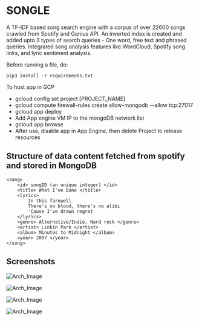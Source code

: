 # SONGLE
A TF-IDF based song search engine with a corpus of over 22600 songs crawled from Spotify and Genius API. An inverted index is created and added upto 3 types of search queries - One word, free text and phrased queries. Integrated song analysis features like WordCloud, Spotify song links, and lyric sentiment analysis.

Before running a file, do:

    pip3 install -r requirements.txt

To host app in GCP
 - gcloud config set project [PROJECT_NAME]
 - gcloud compute firewall-rules create allow-mongodb --allow tcp:27017
 - gcloud app deploy
 - Add App engine VM IP to the mongoDB network list
 - gcloud app browse
 - After use, disable app in App Engine, then delete Project to release resources

## Structure of data content fetched from spotify and stored in MongoDB

```
<song>
    <id> songID (an unique integer) </id>
    <title> What I've Done </title>
    <lyrics>
        In this farewell
        There's no blood, there's no alibi
        'Cause I've drawn regret
    </lyrics>
    <genre> Alternative/Indie, Hard rock </genre>
    <artist> Linkin Park </artist>
    <album> Minutes to Midnight </album>
    <year> 2007 </year>
</song>
```

## Screenshots

![Arch_Image](https://github.com/CUBigDataClass/IMMENSE_INFO_REPO/blob/main/images/se_1.png)

![Arch_Image](https://github.com/CUBigDataClass/IMMENSE_INFO_REPO/blob/main/images/se_2.png)

![Arch_Image](https://github.com/CUBigDataClass/IMMENSE_INFO_REPO/blob/main/images/se_3.png)

![Arch_Image](https://github.com/CUBigDataClass/IMMENSE_INFO_REPO/blob/main/images/se_4.png)
